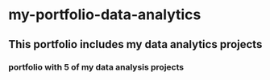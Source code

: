 # my-portfolio-data-analytics
## This portfolio includes my data analytics projects
### portfolio with 5 of my data analysis projects
